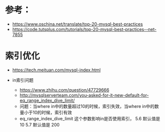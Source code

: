 # 参考：
+   https://www.oschina.net/translate/top-20-mysql-best-practices
+   https://code.tutsplus.com/tutorials/top-20-mysql-best-practices--net-7855

# 索引优化
* https://tech.meituan.com/mysql-index.html

 * in索引问题
    * https://www.zhihu.com/question/47729666
    * http://mysqlserverteam.com/you-asked-for-it-new-default-for-eq_range_index_dive_limit/
    * 问题：当where in中的数量超过10的时候，索引失效，当where in中的数量小于10的时候，索引有效
    * eq_range_index_dive_limit  这个参数影响in是否使用索引， 5.6 默认值是10 5.7 默认值是 200